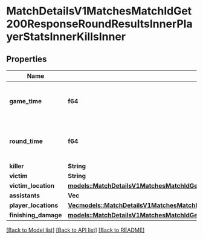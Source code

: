 # MatchDetailsV1MatchesMatchIdGet200ResponseRoundResultsInnerPlayerStatsInnerKillsInner

## Properties

Name | Type | Description | Notes
------------ | ------------- | ------------- | -------------
**game_time** | **f64** | Time in milliseconds since the start of the game | 
**round_time** | **f64** | Time in milliseconds since the start of the round | 
**killer** | **String** | Player UUID | 
**victim** | **String** | Player UUID | 
**victim_location** | [**models::MatchDetailsV1MatchesMatchIdGet200ResponseRoundResultsInnerPlantPlayerLocationsInnerLocation**](_match_details_v1_matches__matchID__get_200_response_roundResults_inner_plantPlayerLocations_inner_location.md) |  | 
**assistants** | **Vec<String>** |  | 
**player_locations** | [**Vec<models::MatchDetailsV1MatchesMatchIdGet200ResponseRoundResultsInnerPlantPlayerLocationsInner>**](_match_details_v1_matches__matchID__get_200_response_roundResults_inner_plantPlayerLocations_inner.md) |  | 
**finishing_damage** | [**models::MatchDetailsV1MatchesMatchIdGet200ResponseRoundResultsInnerPlayerStatsInnerKillsInnerFinishingDamage**](_match_details_v1_matches__matchID__get_200_response_roundResults_inner_playerStats_inner_kills_inner_finishingDamage.md) |  | 

[[Back to Model list]](../README.md#documentation-for-models) [[Back to API list]](../README.md#documentation-for-api-endpoints) [[Back to README]](../README.md)



